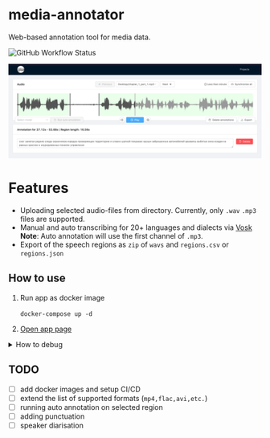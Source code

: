 # media-annotator
Web-based annotation tool for media data.

![GitHub Workflow Status](https://img.shields.io/github/actions/workflow/status/ruslantau/media-annotator/docker-image.yml)

![](./img/mediaView.png)

# Features
- Uploading selected audio-files from directory. Currently, only `.wav` `.mp3` files are supported. 
- Manual and auto transcribing for 20+ languages and dialects via [Vosk](https://alphacephei.com/vosk) **Note**: Auto annotation will use the first channel of `.mp3`.
- Export of the speech regions as `zip` of `wavs` and `regions.csv` or `regions.json`

## How to use
    
1. Run app as docker image
   
    ```docker-compose up -d```
2. [Open app page](http://localhost:3000/projects)

<details>
  <summary>How to debug</summary>

1. Install [conda](https://docs.conda.io/projects/conda/en/stable/user-guide/install/index.html#)/[miniconda](https://docs.conda.io/en/latest/miniconda.html)/[micromamba](https://mamba.readthedocs.io/en/latest/installation.html#micromamba) and [node+npm](https://nodejs.org/en/download)

2. Clone repository, create python environment using conda manager and activate it

    ```bash
    git clone https://github.com/ruslantau/media-annotator
    cd annotator
    conda env create -f backend/environment.yaml
    conda activate annotator
    ```

3. Run FastAPI backend

    ```bash
    python backend/main.py
    ```

4. Install dependencies and run Nuxt frontend

    ```bash
    cd frontend
    npm install
    npm run build 
    npm run start
    ```
5.  [Open app page](http://localhost:3000/projects)
</details>

## TODO
- [ ] add docker images and setup CI/CD
- [ ] extend the list of supported formats (`mp4,flac,avi,etc.`)
- [ ] running auto annotation on selected region
- [ ] adding punctuation 
- [ ] speaker diarisation 
